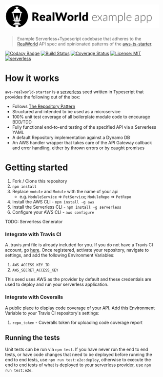 # ![AWS Serverless RealWorld Example App](logo.png)

> Example Serverless+Typescript codebase that adheres to the [RealWorld](https://github.com/gothinkster/realworld-example-apps) API spec and opinionated patterns of the [aws-ts-starter](https://github.com/bakerstreet-industries/aws-ts-starter).

[![Codacy Badge](https://api.codacy.com/project/badge/Grade/ec75304a9b8b494aaa6cf821e106ddb3)](https://www.codacy.com/app/Roustalski/aws-realworld-starter?utm_source=github.com&utm_medium=referral&utm_content=bakerstreet-industries/aws-realworld-starter&utm_campaign=badger)
[![Build Status](https://travis-ci.org/bakerstreet-industries/aws-realworld-starter.svg?branch=master)](https://travis-ci.org/bakerstreet-industries/aws-realworld-starter)
[![Coverage Status](https://coveralls.io/repos/github/bakerstreet-industries/aws-realworld-starter/badge.svg?branch=master)](https://coveralls.io/github/bakerstreet-industries/aws-realworld-starter?branch=master)
[![License: MIT](https://img.shields.io/badge/License-MIT-brightgreen.svg)](https://opensource.org/licenses/MIT)
[![serverless](http://public.serverless.com/badges/v3.svg)](http://www.serverless.com)

# How it works

`aws-realworld-starter` is a [serverless](https://serverless.com/) seed written in Typescript that provides the following out of the box:

* Follows [The Repository Pattern](https://msdn.microsoft.com/en-us/library/ff649690.aspx)
* Structured and intended to be used as a microservice
* 100% unit test coverage of all boilerplate module code to encourage BDD/TDD
* Fully functional end-to-end testing of the specified API via a Serverless YAML
* A default Repository implementation against a Dynamo DB
* An AWS handler wrapper that takes care of the API Gateway callback and error handling, either by thrown errors or by caught promises

# Getting started

1. Fork / Clone this repository
2. `npm install`
3. Replace `module` and `Module` with the name of your api
    * e.g. `ModuleService` => `PetService`; `ModuleRepo` => `PetRepo`
4. Install the AWS CLI - `npm install -g aws`
5. Install the Serverless CLI - `npm install -g serverless`
6. Configure your AWS CLI - `aws configure`

TODO: Serverless Generator

### Integrate with Travis CI

A .travis.yml file is already included for you. If you do not have a Travis CI account, go [here](https://travis-ci.org/). Once registered, activate your repository, navigate to settings, and add the following Environment Variables:

1. `AWS_ACCESS_KEY_ID`
2. `AWS_SECRET_ACCESS_KEY`

This seed uses AWS as the provider by default and these credentials are used to deploy and run your serverless application.

### Integrate with Coveralls

A public place to display code coverage of your API. Add this Environment Variable to your Travis CI repository's settings:

1. `repo_token` - Coveralls token for uploading code coverage report

## Running the tests

Unit tests can be run via `npm test`. If you have never run the end to end tests, or have code changes that need to be deployed before running the end to end tests, use `npm run test:e2e:deploy`, otherwise to execute the end to end tests of what is deployed to your serverless provider, use `npm run test:e2e`.
